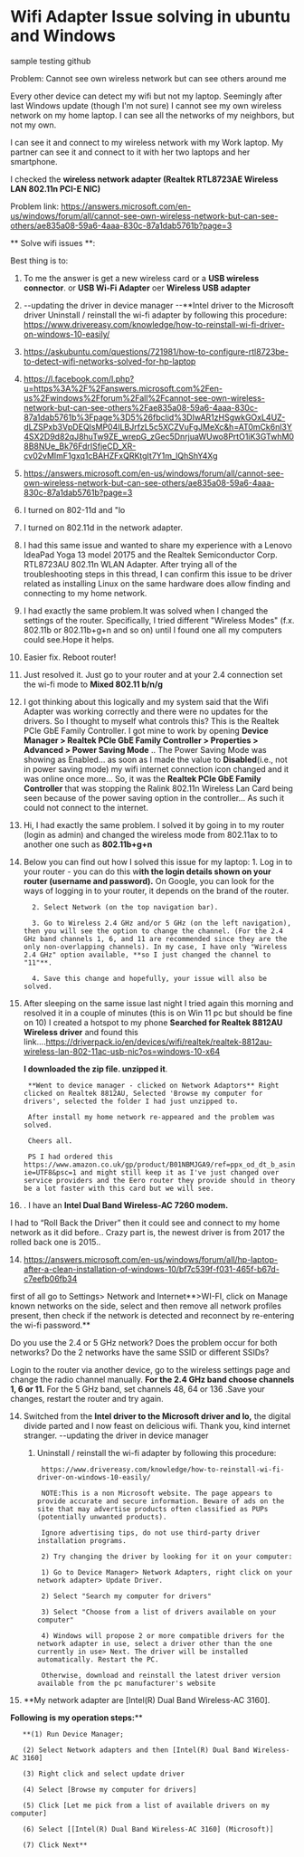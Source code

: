# Wifi Adapter Issue solving in ubuntu and Windows
sample testing github


Problem:
Cannot see own wireless network but can see others around me

Every other device can detect my wifi but not my laptop. 
Seemingly after last Windows update (though I'm not sure) I cannot see my own wireless network on my home laptop. I can see all the networks of my neighbors, but not my own.

I can see it and connect to my wireless network with my Work laptop. My partner can see it and connect to it with her two laptops and her smartphone.

I checked the **wireless network adapter (Realtek RTL8723AE Wireless LAN 802.11n PCI-E NIC)**

Problem link:
https://answers.microsoft.com/en-us/windows/forum/all/cannot-see-own-wireless-network-but-can-see-others/ae835a08-59a6-4aaa-830c-87a1dab5761b?page=3



** Solve wifi issues **:

Best thing is to:
 1) To me the answer is get a new wireless card or a **USB wireless connector**.  or **USB Wi-Fi Adapter**  oer **Wireless USB adapter**
 2)  --updating the driver in device manager --**Intel driver to the Microsoft driver
   Uninstall / reinstall the wi-fi adapter by following this procedure:            
            https://www.drivereasy.com/knowledge/how-to-reinstall-wi-fi-driver-on-windows-10-easily/ 
 
1) https://askubuntu.com/questions/721981/how-to-configure-rtl8723be-to-detect-wifi-networks-solved-for-hp-laptop

2) https://l.facebook.com/l.php?u=https%3A%2F%2Fanswers.microsoft.com%2Fen-us%2Fwindows%2Fforum%2Fall%2Fcannot-see-own-wireless-network-but-can-see-others%2Fae835a08-59a6-4aaa-830c-87a1dab5761b%3Fpage%3D5%26fbclid%3DIwAR1zHSgwkGOxL4UZ-dLZSPxb3VpDEQIsMP04ILBJrfzL5c5XCZVuFgJMeXc&h=AT0mCk6nl3Y4SX2D9d82qJ8huTw9ZE_wrepG_zGec5DnrjuaWUwo8PrtO1iK3GTwhM08B8NUe_Bk76FdrISfjeCD_XR-cv02vMImF1gxq1cBAHZFxQRKtgIt7Y1m_lQhShY4Xg

3) https://answers.microsoft.com/en-us/windows/forum/all/cannot-see-own-wireless-network-but-can-see-others/ae835a08-59a6-4aaa-830c-87a1dab5761b?page=3


3) I turned on 802-11d and "lo
4) I turned on 802.11d in the network adapter.
5) I had this same issue and wanted to share my experience with a Lenovo IdeaPad Yoga 13 model 20175 and the Realtek Semiconductor Corp. RTL8723AU 802.11n WLAN Adapter. After trying all of the troubleshooting steps in this thread, I can confirm this issue to be driver related as installing Linux on the same hardware does allow finding and connecting to my home network.
6) I had exactly the same problem.It was solved when I changed the settings of the router. Specifically, I tried different "Wireless Modes" (f.x. 802.11b or 802.11b+g+n and so on) until I found one all my computers could see.Hope it helps.
7)  Easier fix.  Reboot router!
8)  Just resolved it. Just go to your router and at your 2.4 connection set the wi-fi mode to  **Mixed 802.11 b/n/g**
9)  I got thinking about this logically and my system said that the Wifi Adapter was working correctly and there were no updates for the drivers. So I thought to myself what controls this? 
This is the Realtek PCle GbE Family Controller.  I got mine to work by opening **Device Manager > Realtek PCle GbE Family Controller > Properties > Advanced > Power Saving Mode** ..  The Power Saving Mode was showing as Enabled... as soon as I made the value to **Disabled**(i.e., not in power saving mode) my wifi internet connection icon changed and it was online once more... So, it was the **Realtek PCle GbE Family Controller** that was stopping the Ralink 802.11n Wireless Lan Card being seen because of the power saving option in the controller... As such it could not connect to the internet.
10) Hi, I had exactly the same problem. I solved it by going in to my router (login as admin) and changed the wireless mode from 802.11ax to to another one such as **802.11b+g+n**
11) Below you can find out how I solved this issue for my laptop:
          1. Log in to your router - you can do this w**ith the login details shown on your router (username and password).** On Google, you can look for the ways of logging in to your router, it depends on the brand of the router.
          
          2. Select Network (on the top navigation bar).
          
          3. Go to Wireless 2.4 GHz and/or 5 GHz (on the left navigation), then you will see the option to change the channel. (For the 2.4 GHz band channels 1, 6, and 11 are recommended since they are the only non-overlapping channels). In my case, I have only "Wireless 2.4 GHz" option available, **so I just changed the channel to "11"**.
          
          4. Save this change and hopefully, your issue will also be solved.

12) After sleeping on the same issue last night I tried again this morning and resolved it in a couple of minutes (this is on Win 11 pc but should be fine on 10)   I created a hotspot to my phone
         **Searched for Realtek 8812AU Wireless driver** and found this link....https://driverpack.io/en/devices/wifi/realtek/realtek-8812au-wireless-lan-802-11ac-usb-nic?os=windows-10-x64
         
      **I downloaded the zip file. unzipped it**.
         
         **Went to device manager - clicked on Network Adaptors** Right clicked on Realtek 8812AU, Selected 'Browse my computer for drivers', selected the folder I had just unzipped to.
         
         After install my home network re-appeared and the problem was solved.
         
         Cheers all. 
         
         PS I had ordered this https://www.amazon.co.uk/gp/product/B01NBMJGA9/ref=ppx_od_dt_b_asin_title_s00?ie=UTF8&psc=1 and might still keep it as I've just changed over service providers and the Eero router they provide should in theory be a lot faster with this card but we will see.


13) . I have an **Intel Dual Band Wireless-AC 7260 modem.**

I had to “Roll Back the Driver” then it could see and connect to my home network as it did before.. Crazy part is, the newest driver is from 2017 the rolled back one is 2015..


14) https://answers.microsoft.com/en-us/windows/forum/all/hp-laptop-after-a-clean-installation-of-windows-10/bf7c539f-f031-465f-b67d-c7eefb06fb34

first of all go to Settings> Network and Internet**>WI-FI, click on Manage known networks on the side, select and then remove all network profiles present, then check if the network is detected and reconnect by re-entering the wi-fi password.**

Do you use the 2.4 or 5 GHz network? Does the problem occur for both networks? Do the 2 networks have the same SSID or different SSIDs?

Login to the router via another device, go to the wireless settings page and change the radio channel manually. **For the 2.4 GHz band choose channels 1, 6 or 11.** For the 5 GHz band, set channels 48, 64 or 136 .Save your changes, restart the router and try again.

14) Switched from the **Intel driver to the Microsoft driver and lo,** the digital divide parted and I now feast on delicious wifi. Thank you, kind internet stranger.
    --updating the driver in device manager
    
    1) Uninstall / reinstall the wi-fi adapter by following this procedure:
            
            https://www.drivereasy.com/knowledge/how-to-reinstall-wi-fi-driver-on-windows-10-easily/ 
            
            NOTE:This is a non Microsoft website. The page appears to provide accurate and secure information. Beware of ads on the site that may advertise products often classified as PUPs (potentially unwanted products).
            
            Ignore advertising tips, do not use third-party driver installation programs.
            
            2) Try changing the driver by looking for it on your computer:
            
            1) Go to Device Manager> Network Adapters, right click on your network adapter> Update Driver.
            
            2) Select "Search my computer for drivers"
            
            3) Select "Choose from a list of drivers available on your computer"
            
            4) Windows will propose 2 or more compatible drivers for the network adapter in use, select a driver other than the one currently in use> Next. The driver will be installed automatically. Restart the PC.
            
            Otherwise, download and reinstall the latest driver version available from the pc manufacturer's website
            

15) **My network adapter are [Intel(R) Dual Band Wireless-AC 3160].

**Following is my operation steps:****

       **(1) Run Device Manager;
       
       (2) Select Network adapters and then [Intel(R) Dual Band Wireless-AC 3160]
       
       (3) Right click and select update driver
       
       (4) Select [Browse my computer for drivers]
       
       (5) Click [Let me pick from a list of available drivers on my computer]
       
       (6) Select [[Intel(R) Dual Band Wireless-AC 3160] (Microsoft)]
       
       (7) Click Next**


